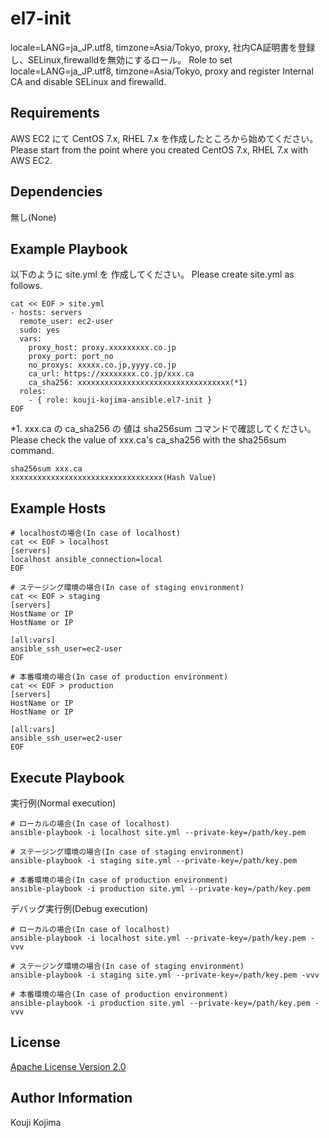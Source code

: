 el7-init
=========

locale=LANG=ja_JP.utf8, timzone=Asia/Tokyo, proxy, 社内CA証明書を登録し、SELinux,firewalldを無効にするロール。
Role to set locale=LANG=ja_JP.utf8, timzone=Asia/Tokyo, proxy and register Internal CA and disable SELinux and firewalld.


Requirements
------------

AWS EC2 にて CentOS 7.x, RHEL 7.x を作成したところから始めてください。
Please start from the point where you created CentOS 7.x, RHEL 7.x with AWS EC2.


Dependencies
------------

無し(None)


Example Playbook
----------------

以下のように site.yml を 作成してください。
Please create site.yml as follows.

```
cat << EOF > site.yml
- hosts: servers
  remote_user: ec2-user
  sudo: yes
  vars:
    proxy_host: proxy.xxxxxxxxx.co.jp
    proxy_port: port_no
    no_proxys: xxxxx.co.jp,yyyy.co.jp
    ca_url: https://xxxxxxxx.co.jp/xxx.ca
    ca_sha256: xxxxxxxxxxxxxxxxxxxxxxxxxxxxxxxxxx(*1)
  roles:
    - { role: kouji-kojima-ansible.el7-init }
EOF
```

*1. xxx.ca の ca_sha256 の 値は sha256sum コマンドで確認してください。
    Please check the value of xxx.ca's ca_sha256 with the sha256sum command.

```
sha256sum xxx.ca
xxxxxxxxxxxxxxxxxxxxxxxxxxxxxxxxxx(Hash Value)
```


Example Hosts
-------------

```
# localhostの場合(In case of localhost)
cat << EOF > localhost
[servers]
localhost ansible_connection=local
EOF

# ステージング環境の場合(In case of staging environment)
cat << EOF > staging
[servers]
HostName or IP
HostName or IP

[all:vars]
ansible_ssh_user=ec2-user
EOF

# 本番環境の場合(In case of production environment)
cat << EOF > production
[servers]
HostName or IP
HostName or IP

[all:vars]
ansible_ssh_user=ec2-user
EOF
```


Execute Playbook
-----------------

実行例(Normal execution)

```
# ローカルの場合(In case of localhost)
ansible-playbook -i localhost site.yml --private-key=/path/key.pem

# ステージング環境の場合(In case of staging environment)
ansible-playbook -i staging site.yml --private-key=/path/key.pem

# 本番環境の場合(In case of production environment)
ansible-playbook -i production site.yml --private-key=/path/key.pem
```

デバッグ実行例(Debug execution)

```
# ローカルの場合(In case of localhost)
ansible-playbook -i localhost site.yml --private-key=/path/key.pem -vvv

# ステージング環境の場合(In case of staging environment)
ansible-playbook -i staging site.yml --private-key=/path/key.pem -vvv

# 本番環境の場合(In case of production environment)
ansible-playbook -i production site.yml --private-key=/path/key.pem -vvv
```


License
-------

[Apache License Version 2.0](https://github.com/kouji-kojima-ansible/el7-init/blob/master/LICENSE)


Author Information
------------------

Kouji Kojima
